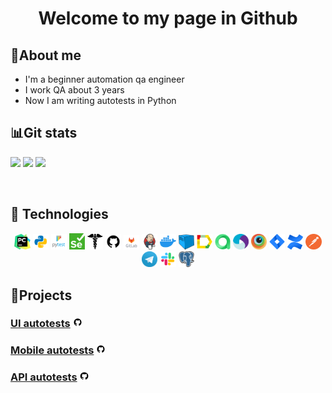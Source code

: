 <div align="center">
   <h1>
      Welcome to my page in <b>Github</b>
   </h1>
</div>


<!--About me-->

## :information_desk_person:About me

- I'm a beginner automation qa engineer
- I work QA about 3 years
- Now I am writing autotests in Python


## :bar_chart:Git stats

![](http://github-profile-summary-cards.vercel.app/api/cards/stats?username=sakhr-qa-autotest&theme=tokyonight)
![](http://github-profile-summary-cards.vercel.app/api/cards/repos-per-language?username=sakhr-qa-autotest&theme=tokyonight)
![](https://github-profile-summary-cards.vercel.app/api/cards/profile-details?username=sakhr-qa-autotest&theme=tokyonight)


<!--Stack and tools-->

&#8287;&#8287;&#8287;&#8287;&#8287;

## :briefcase: Technologies

<p  align="center">
  <code><img width="5%" title="Pycharm" src="images/logo_stacks/pycharm.png"></code>
  <code><img width="5%" title="Python" src="images/logo_stacks/python.png"></code>
  <code><img width="5%" title="Pytest" src="images/logo_stacks/pytest.png"></code>
  <code><img width="5%" title="Selenium" src="images/logo_stacks/selenium.png"></code>
  <code><img width="5%" title="Requests" src="images/logo_stacks/requests.png"></code>
  <code><img width="5%" title="GitHub" src="images/logo_stacks/github.png"></code>
  <code><img width="5%" title="GitLab" src="images/logo_stacks/git_lab.png"></code>
  <code><img width="5%" title="Jenkins" src="images/logo_stacks/jenkins.png"></code>
  <code><img width="5%" title="Docker" src="images/logo_stacks/docker.png"></code>
  <code><img width="5%" title="Selenoid" src="images/logo_stacks/selenoid.png"></code>
  <code><img width="5%" title="Allure Report" src="images/logo_stacks/allure_report.png"></code>
  <code><img width="5%" title="Allure TestOps" src="images/logo_stacks/allure_testops.png"></code>
  <code><img width="5%" title="Appium" src="images/logo_stacks/appium.png"></code>
  <code><img width="5%" title="Browserstack" src="images/logo_stacks/browserstack.png"></code>
  <code><img width="5%" title="Jira" src="images/logo_stacks/jira.png"></code>
  <code><img width="5%" title="Confluence" src="images/logo_stacks/confluence.png"></code>
  <code><img width="5%" title="Postman" src="images/logo_stacks/postman.png"></code>
  <code><img width="5%" title="Telegram" src="images/logo_stacks/tg.png"></code>
  <code><img width="5%" title="Slack" src="images/logo_stacks/slack.png"></code>
  <code><img width="5%" title="PgAdmin" src="images/logo_stacks/pgadmin.png"></code>
</p>


<!--Projects-->

## :floppy_disk:Projects

### [UI autotests](https://github.com/sakhr-qa-autotest/autotest_ui) <img width="3%" title="GitHub" src="images/logo_stacks/github.png">

### [Mobile autotests](https://github.com/sakhr-qa-autotest/autotest_mobile) <img width="3%" title="GitHub" src="images/logo_stacks/github.png">

### [API autotests](https://github.com/sakhr-qa-autotest/autotest_api) <img width="3%" title="GitHub" src="images/logo_stacks/github.png">
